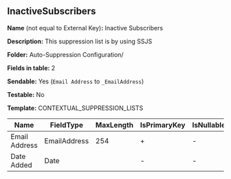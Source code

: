 ## InactiveSubscribers

**Name** (not equal to External Key)**:** Inactive Subscribers

**Description:** This suppression list is by using SSJS

**Folder:** Auto-Suppression Configuration/

**Fields in table:** 2

**Sendable:** Yes (`Email Address` to `_EmailAddress`)

**Testable:** No

**Template:** CONTEXTUAL_SUPPRESSION_LISTS

| Name | FieldType | MaxLength | IsPrimaryKey | IsNullable | DefaultValue |
| --- | --- | --- | --- | --- | --- |
| Email Address | EmailAddress | 254 | + | - |  |
| Date Added | Date |  | - | - | GETDATE() |
